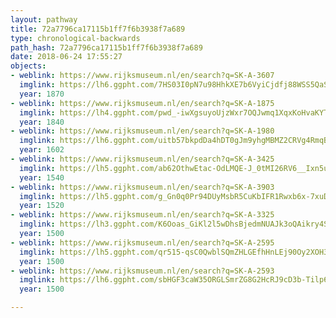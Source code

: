 ```yaml
---
layout: pathway
title: 72a7796ca17115b1ff7f6b3938f7a689
type: chronological-backwards
path_hash: 72a7796ca17115b1ff7f6b3938f7a689
date: 2018-06-24 17:55:27
objects:
- weblink: https://www.rijksmuseum.nl/en/search?q=SK-A-3607
  imglink: https://lh6.ggpht.com/7HS03I0pN7u98HhkXE7b6VyiCjdfj88WSS5QaSg-Ms5vS8Yx6MR-ZOQnuv6d038zvmXybD2Zqv70zbL3mdneLRHZcQ=s200
  year: 1870
- weblink: https://www.rijksmuseum.nl/en/search?q=SK-A-1875
  imglink: https://lh4.ggpht.com/pwd_-iwXgsuyoUjzWxr7OQJwmq1XqxKoHvaKYTQBazYPC-kJEzYn991Egf60UrroSlUZuDvSBahElxj0YSWDNg8MS-I=s200
  year: 1840
- weblink: https://www.rijksmuseum.nl/en/search?q=SK-A-1980
  imglink: https://lh6.ggpht.com/uitb57bkpdDa4hDT0gJm9yhgMBMZ2CRVg4RmqBeqdRlqh-Jr6MuwcYfH6oEOgH8aUjWTOAEJZ04yrNjiO_qqqgff1Cg=s200
  year: 1602
- weblink: https://www.rijksmuseum.nl/en/search?q=SK-A-3425
  imglink: https://lh5.ggpht.com/ab62OthwEtac-OdLMQE-J_0tMI26RV6__Ixn5uvM30NLCIy5uuPf7eRLGwsq9ljCtSbUII9mBlGbTJY_REJCXVoiRA=s200
  year: 1540
- weblink: https://www.rijksmuseum.nl/en/search?q=SK-A-3903
  imglink: https://lh5.ggpht.com/g_Gn0q0Pr94DUyMsbR5CuKbIFR1Rwxb6x-7xuDeBAER67fJ_Oz5WsCKYwlHTAL0iEjVbG4RMq23wvwtRz0Coo7X_CYQ=s200
  year: 1520
- weblink: https://www.rijksmuseum.nl/en/search?q=SK-A-3325
  imglink: https://lh3.ggpht.com/K6Ooas_GiKl2l5wDhsBjedmNUAJk3oQAikry4Sok8BM92l8H5aEkwo3P7WyFkV0jr2EBVqmGVVb4AHj7ygibzHwxV7M=s200
  year: 1500
- weblink: https://www.rijksmuseum.nl/en/search?q=SK-A-2595
  imglink: https://lh5.ggpht.com/qr515-qsC0QwblSQmZHLGEfhHnLEj90Oy2XOH3F0Hm7LgHJ_-vZ28sSyosp_DbtuQHGrf2mOIBz627geJN7OrOyTy9Bg=s200
  year: 1500
- weblink: https://www.rijksmuseum.nl/en/search?q=SK-A-2593
  imglink: https://lh6.ggpht.com/sbHGF3caW35ORGLSmrZG8G2HcRJ9cD3b-Tilp6i5OVZZl89IEjBhk2ozPNHdJknSYQezzv36abLrC6WCeKyS_yucJSQ=s200
  year: 1500

---
```

